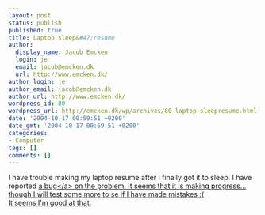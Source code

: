 ```yaml
---
layout: post
status: publish
published: true
title: Laptop sleep&#47;resume
author:
  display_name: Jacob Emcken
  login: je
  email: jacob@emcken.dk
  url: http://www.emcken.dk/
author_login: je
author_email: jacob@emcken.dk
author_url: http://www.emcken.dk/
wordpress_id: 80
wordpress_url: http://emcken.dk/wp/archives/80-laptop-sleepresume.html
date: '2004-10-17 00:59:51 +0200'
date_gmt: '2004-10-17 00:59:51 +0200'
categories:
- Computer
tags: []
comments: []
---
```

<p>I have trouble making my laptop resume after I finally got it to sleep. I have reported <a href="http:&#47;&#47;bugme.osdl.org&#47;show_bug.cgi?id=3390">a bug<&#47;a> on the problem. It seems that it is making progress... though I will test some more to se if I have made mistakes :(<br />
It seems I'm good at that.</p>
